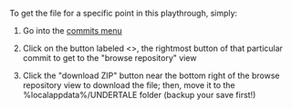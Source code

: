 To get the file for a specific point in this playthrough, simply:

1. Go into the [commits menu](https://github.com/Putnam3145/Undertale-Save/commits/master)

2. Click on the button labeled <>, the rightmost button of that particular commit to get to the "browse repository" view

3. Click the "download ZIP" button near the bottom right of the browse repository view to download the file; then, move it to the %localappdata%/UNDERTALE folder (backup your save first!)
